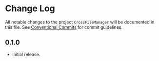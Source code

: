 # Change Log

All notable changes to the project `CrossFileManager` will be documented in this file.
See [Conventional Commits](https://conventionalcommits.org) for commit guidelines.


## 0.1.0

* Initial release.
